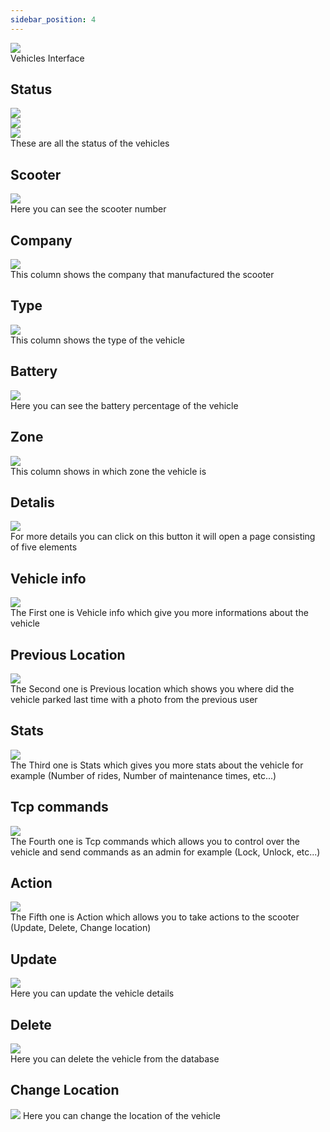 ```yaml
---
sidebar_position: 4
---
```


<img src="/img/vehicles/vehicles1.png"/>
<br/>
Vehicles Interface

## Status
<img src="/img/vehicles/vehicles19.png"/>
<br/>


<img src="/img/vehicles/vehicles20.png"/>
<br/>



<img src="/img/vehicles/vehicles21.png"/>
<br/>
These are all the status of the vehicles

## Scooter
<img src="/img/vehicles/vehicles3.png"/>
<br/>
Here you can see the scooter number

## Company
<img src="/img/vehicles/vehicles4.png"/>
<br/>
This column shows the company that manufactured the scooter

## Type
<img src="/img/vehicles/vehicles5.png"/>
<br/>
This column shows the type of the vehicle

## Battery
<img src="/img/vehicles/vehicles6.png"/>
<br/>
Here you can see the battery percentage of the vehicle

## Zone
<img src="/img/vehicles/vehicles7.png"/>
<br/>
This column shows in which zone the vehicle is

## Detalis
<img src="/img/vehicles/vehicles8.png"/>
<br/>
For more details you can click on this button it will open a page consisting of five elements

## Vehicle info
<img src="/img/vehicles/vehicles11.png"/>
<br/>
The First one is Vehicle info which give you more informations about the vehicle

## Previous Location
<img src="/img/vehicles/vehicles12.png"/>
<br/>
The Second one is Previous location which shows you where did the vehicle parked last time with a photo from the previous user

## Stats
<img src="/img/vehicles/vehicles13.png"/>
<br/>
The Third one is Stats which gives you more stats about the vehicle for example (Number of rides, Number of maintenance times, etc...)

## Tcp commands
<img src="/img/vehicles/vehicles14.png"/>
<br/>
The Fourth one is Tcp commands which allows you to control over the vehicle and send commands as an admin for example (Lock, Unlock, etc...)

## Action
<img src="/img/vehicles/vehicles15.png"/>
<br/>
The Fifth one is Action which allows you to take actions to the scooter (Update, Delete, Change location)

## Update
<img src="/img/vehicles/vehicles16.png"/>
<br/>
Here you can update the vehicle details

## Delete
<img src="/img/vehicles/vehicles17.png"/>
<br/>
Here you can delete the vehicle from the database

## Change Location
<img src="/img/vehicles/vehicles18.png"/>
Here you can change the location of the vehicle

